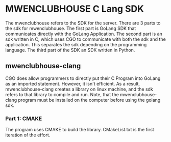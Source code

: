 # MWENCLUBHOUSE C Lang SDK
The mwenclubhouse refers to the SDK for the server. There are 3 parts to the sdk for mwenclubhouse. The first part is GoLang SDK that communicates directly with the GoLang Application. The second part is an sdk written in C, which uses CGO to communicate with both the sdk and the application. This separates the sdk depending on the programming language. The third part of the SDK an SDK written in Python. 

## mwenclubhouse-clang
CGO does allow programmers to directly put their C Program into GoLang as an imported statement. However, it isn't efficient. As a result, mwenclubhouse-clang creates a library on linux machine, and the sdk refers to that library to compile and run. Note, that the mwenclubhouse-clang program must be installed on the computer before using the golang sdk.

### Part 1: CMAKE
The program uses CMAKE to build the library. CMakeList.txt is the first iteration of the effort.